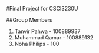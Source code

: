 #Final Project for CSCI3230U

##Group Members
1. Tanvir Pahwa - 100889937
2. Muhammad Qamar - 100889132
3. Noha Philips - 100
